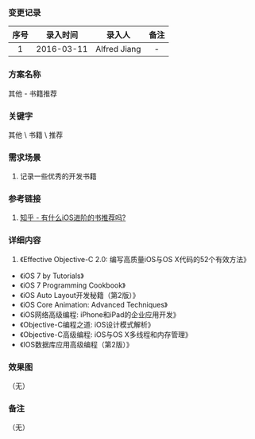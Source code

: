 ### 变更记录

| 序号 | 录入时间 | 录入人 | 备注 |
|:--------:|:--------:|:--------:|:--------:|
| 1 | 2016-03-11 | Alfred Jiang | - |

### 方案名称

其他 - 书籍推荐

### 关键字

其他 \ 书籍 \ 推荐

### 需求场景

1. 记录一些优秀的开发书籍

### 参考链接

1. [知乎 - 有什么iOS进阶的书推荐吗?](http://www.zhihu.com/question/28491905?sort=created)

### 详细内容

1. 《Effective Objective-C 2.0: 编写高质量iOS与OS X代码的52个有效方法》
* 《iOS 7 by Tutorials》
* 《iOS 7 Programming Cookbook》
* 《iOS Auto Layout开发秘籍（第2版）》
* 《iOS Core Animation: Advanced Techniques》
* 《iOS网络高级编程: iPhone和iPad的企业应用开发》
* 《Objective-C编程之道: iOS设计模式解析》
* 《Objective-C高级编程: iOS与OS X多线程和内存管理》
* 《IOS数据库应用高级编程（第2版）》

### 效果图
（无）

### 备注
（无）
